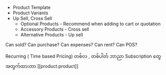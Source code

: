 - Product Template
- Product Variants
- Up Sell, Cross Sell
	- Optional Products  - Recommend when adding to cart or quotation
	- Accessory Products - Cross sell
	- Alternative Products  - Up sell

Can sold?
Can purchase?
Can expenses?
Can rent?
Can POS?

Recurring ( Time based Pricing)  တစ်လ , တစ်ပါတ် ဘာညာ  Subscription တွေအတွက်ထားတာ
[[product.product]]

